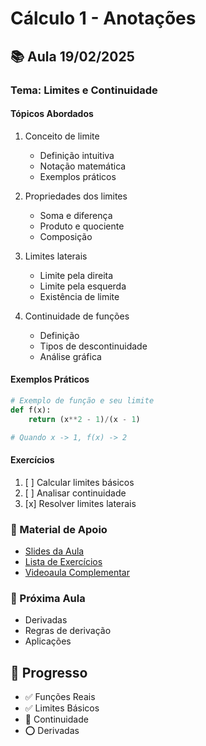 # Cálculo 1 - Anotações

## 📚 Aula 19/02/2025

### Tema: Limites e Continuidade

#### Tópicos Abordados
1. Conceito de limite
   - Definição intuitiva
   - Notação matemática
   - Exemplos práticos

2. Propriedades dos limites
   - Soma e diferença
   - Produto e quociente
   - Composição

3. Limites laterais
   - Limite pela direita
   - Limite pela esquerda
   - Existência de limite

4. Continuidade de funções
   - Definição
   - Tipos de descontinuidade
   - Análise gráfica

#### Exemplos Práticos
```python
# Exemplo de função e seu limite
def f(x):
    return (x**2 - 1)/(x - 1)

# Quando x -> 1, f(x) -> 2
```

#### Exercícios
1. [ ] Calcular limites básicos
2. [ ] Analisar continuidade
3. [x] Resolver limites laterais

### 📖 Material de Apoio
- [Slides da Aula](link)
- [Lista de Exercícios](link)
- [Videoaula Complementar](link)

### 📝 Próxima Aula
- Derivadas
- Regras de derivação
- Aplicações

## 🎯 Progresso
- ✅ Funções Reais
- ✅ Limites Básicos
- 🔄 Continuidade
- ⭕ Derivadas